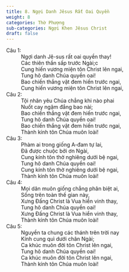 ```yaml
---
title: 8. Ngợi Danh Jêsus Rất Oai Quyền
weight: 8
categories: Thờ Phượng
sub-categories: Ngợi Khen Jêsus Christ
draft: false
---
```

<dl><dt>Câu 1:</dt><dd data-verse="1">Ngợi danh Jê-sus rất oai quyền thay! <br/>Các thiên thần sấp trước Ngài;c <br/>Cung hiến vương miện tôn Christ lên ngai, <br/>Tung hô danh Chúa quyền oai! <br/>Bao chiến thắng vật đem hiến trước ngai, <br/>Cung hiến vương miện tôn Christ lên ngai, </dd><dt>Câu 2:</dt><dd data-verse="2">Tội nhân yêu Chúa chẳng khi nào phai <br/>Nuốt cay ngậm đắng bao nài; <br/>Bao chiến thắng vật đem hiến trước ngai, <br/>Tung hô danh Chúa quyền oai! <br/>Bao chiến thắng vật đem hiến trước ngai, <br/>Thành kính tôn Chúa muôn loài! </dd><dt>Câu 3:</dt><dd data-verse="3">Phàm ai trong giống A-đam tự lai, <br/>Đã được chuộc bởi ơn Ngài, <br/>Cung kính tôn thờ nghiêng dưới bệ ngai, <br/>Tung hô danh Chúa quyền oai! <br/>Cung kính tôn thờ nghiêng dưới bệ ngai, <br/>Thành kính tôn Chúa muôn loài! </dd><dt>Câu 4:</dt><dd data-verse="4">Mọi dân muôn giống chẳng phân biệt ai, <br/>Sống trên toàn thế gian này, <br/>Xưng Đấng Christ là Vua hiển vinh thay, <br/>Tung hô danh Chúa quyền oai! <br/>Xưng Đấng Christ là Vua hiển vinh thay, <br/>Thành kính tôn Chúa muôn loài! </dd><dt>Câu 5:</dt><dd data-verse="5">Nguyền ta chung các thánh trên trời nay <br/>Kính cung quì dưới chân Ngài; <br/>Ca khúc muôn đời tôn Christ lên ngai, <br/>Tung hô danh Chúa quyền oai! <br/>Ca khúc muôn đời tôn Christ lên ngai, <br/>Thành kính tôn Chúa muôn loài! </dd></dl>